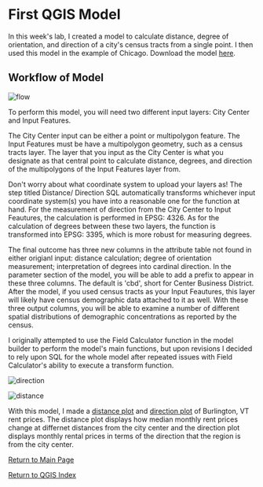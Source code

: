 # First QGIS Model
In this week's lab, I created a model to calculate distance, degree of orientation, and direction of a city's census tracts from a single point. I then used this model in the example of Chicago. Download the model [here](https://github.com/Ian8VT/Ian8VT.github.io/blob/master/QGIS/Lab%201%20and%202/distance_cardinaldirection.model3).

## Workflow of Model

![flow](https://github.com/Ian8VT/Ian8VT.github.io/blob/master/QGIS/Lab%201/model_final.png)

To perform this model, you will need two different input layers: City Center and Input Features.

The City Center input can be either a point or multipolygon feature. The Input Features must be have a multipolygon geometry, such as a census tracts layer. The layer that you input as the City Center is what you designate as that central point to calculate distance, degrees, and direction of the multipolygons of the Input Features layer from.

Don't worry about what coordinate system to upload your layers as! The step titled Distance/ Direction SQL automatically transforms whichever input coordinate system(s) you have into a reasonable one for the function at hand. For the measurement of direction from the City Center to Input Feautures, the calculation is performed in EPSG: 4326. As for the calculation of degrees between these two layers, the function is transformed into EPSG: 3395, which is more robust for measuring degrees. 

The final outcome has three new columns in the attribute table not found in either origianl input: distance calculation; degree of orientation measurement; interpretation of degrees into cardinal direction. In the parameter section of the model, you will be able to add a prefix to appear in these three columns. The default is 'cbd', short for Center Business District. After the model, if you used census tracts as your Input Feautures, this layer will likely have census demographic data attached to it as well. With these three output columns, you will be able to examine a number of different spatial distributions of demographic concentrations as reported by the census. 

I originally attempted to use the Field Calculator function in the model builder to perform the model's main functions, but upon revisions I decided to rely upon SQL for the whole model after repeated issues with Field Calculator's ability to execute a transform function.


![direction](https://github.com/Ian8VT/Ian8VT.github.io/blob/master/QGIS/Lab%201/Chicago_Cardinal.png)

![distance](https://github.com/Ian8VT/Ian8VT.github.io/blob/master/QGIS/Lab%201/Chicago_Distance.png)

With this model, I made a [distance plot](https://github.com/Ian8VT/Ian8VT.github.io/blob/master/QGIS/Lab%201%20and%202/scatterplot2.html) and [direction plot](https://github.com/Ian8VT/Ian8VT.github.io/blob/master/QGIS/Lab%201%20and%202/polarplot2.html) of Burlington, VT rent prices. The distance plot displays how median monthly rent prices change at differnet distances from the city center and the direction plot displays monthly rental prices in terms of the direction that the region is from the city center. 

[Return to Main Page](index.md)

[Return to QGIS Index](https://github.com/Ian8VT/Ian8VT.github.io/blob/master/QGIS/QGIS%20Index.md)
